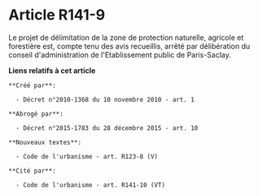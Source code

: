 # Article R141-9

Le projet de délimitation de la zone de protection naturelle, agricole et forestière est, compte tenu des avis recueillis,
arrêté par délibération du conseil d'administration de l'Etablissement public de Paris-Saclay.

**Liens relatifs à cet article**

	**Créé par**:

	  - Décret n°2010-1368 du 10 novembre 2010 - art. 1

	**Abrogé par**:

	  - Décret n°2015-1783 du 28 décembre 2015 - art. 10

	**Nouveaux textes**:

	  - Code de l'urbanisme - art. R123-8 (V)

	**Cité par**:

	  - Code de l'urbanisme - art. R141-10 (VT)
